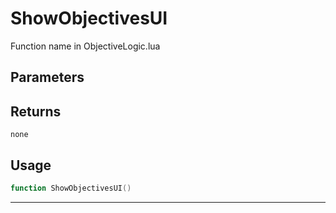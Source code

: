 # ShowObjectivesUI
Function name in ObjectiveLogic.lua
## Parameters

## Returns
`none`
## Usage
```lua
function ShowObjectivesUI()
```
---
